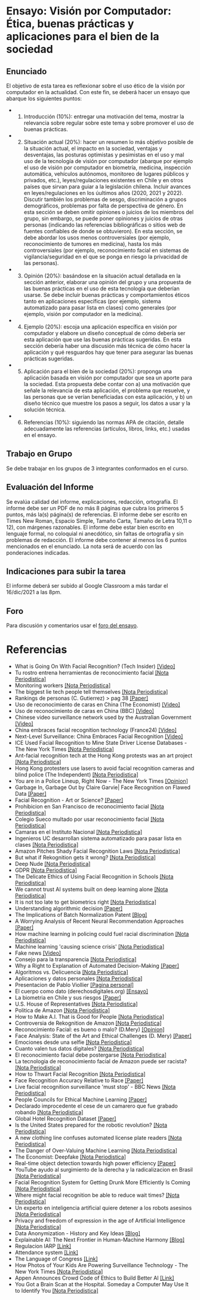 # Ensayo: Visión por Computador: Ética, buenas prácticas y aplicaciones para el bien de la sociedad

## Enunciado
El objetivo de esta tarea es reflexionar sobre el uso ético de la visión por computador en la actualidad. Con este fin, se deberá hacer un ensayo que abarque los siguientes puntos:

- 1. Introducción (10%): entregar una motivación del tema, mostrar la relevancia sobre regular sobre este tema y sobre promover el uso de buenas prácticas.
- 2. Situación actual (20%): hacer un resumen lo más objetivo posible de la situación actual, el impacto en la sociedad, ventajas y desventajas, las posturas optimistas y pesimistas en el uso y mal uso de la tecnología de visión por computador (abarque por ejemplo el uso de visión por computador en biometría, medicina, inspección automática, vehículos autónomos, monitoreo de lugares públicos y privados, etc.), leyes/regulaciones existentes en Chile y en otros países que sirvan para guiar a la legislación chilena. Incluir avances en leyes/regulaciones en los úultimos años (2020, 2021 y 2022). Discutir también los problemas de sesgo, discriminación a grupos demográficos,  problemas por falta de perspectiva de género. En esta sección se deben omitir opiniones o juicios de los miembros del grupo, sin embargo, se puede poner opiniones y juicios de otras personas (indicando las referencias bibliográficas o sitios web de fuentes confiables de donde se obtuvieron). En esta sección, se debe abordar los usos menos controversiales (por ejemplo, reconocimiento de tumores en medicina), hasta los más controversiales (por ejemplo, reconocimiento facial en sistemas de vigilancia/seguridad en el que se ponga en riesgo la privacidad de las personas). 
- 3. Opinión (20%): basándose en la situación actual detallada en la sección anterior, elaborar una opinión del grupo y una propuesta de las buenas prácticas en el uso de esta tecnología que deberían usarse. Se debe incluir buenas prácticas y comportamientos éticos tanto en aplicaciones específicas (por ejemplo, sistema automatizado para pasar lista en clases) como generales (por ejemplo, visión por computador en la medicina).
- 4. Ejemplo (20%): escoja una aplicación específica en visión por computador y elabore un diseño conceptual de cómo debería ser esta aplicación que use las buenas prácticas sugeridas. En esta sección debería haber una discusión más técnica de cómo hacer la aplicación y qué resguardos hay que tener para asegurar las buenas prácticas sugeridas. 
- 5. Aplicación para el bien de la sociedad (20%): proponga una aplicación basada en visión por computador que sea un aporte para la sociedad. Esta propuesta debe contar con a) una motivación que señale la relevancia de esta aplicación, el problema que resuelve, y las personas que se verían beneficiadas con esta aplicación, y b) un diseño técnico que muestre los pasos a seguir, los datos a usar y la solución técnica.
- 6. Referencias (10%): siguiendo las normas APA de citación, detalle adecuadamente las referencias (artículos, libros, links, etc.) usadas en el ensayo. 

## Trabajo en Grupo
Se debe trabajar en los grupos de 3 integrantes conformados en el curso.

## Evaluación del Informe
Se evalúa calidad del informe, explicaciones, redacción, ortografía. El informe debe ser un PDF de no más 8 páginas que cubra los primeros 5 puntos, más la(s) página(s) de referencias. El informe debe ser escrito en Times New Roman, Espacio Simple, Tamaño Carta, Tamaño de Letra 10,11 o 12), con márgenes razonables. El informe debe estar bien escrito en lenguaje formal, no coloquial ni anecdótico, sin faltas de ortografía y sin problemas de redacción. El informe debe contener al menos los 6 puntos mencionados en el enunciado. La nota será de acuerdo con las ponderaciones indicadas.

## Indicaciones para subir la tarea
El informe deberá ser subido al Google Classroom a más tardar el 16/dic/2021 a las 8pm.

## Foro
Para discusión y comentarios usar el [foro del ensayo](https://github.com/domingomery/vision/issues/6).

# Referencias
* What is Going On With Facial Recognition? (Tech Insider) [[Video]](https://youtu.be/BqQT4sIOYA0)
* Tu rostro entrena herramientas de reconocimiento facial [[Nota Periodistica]](https://www.nytimes.com/es/2019/07/15/reconocimiento-facial-tecnologia)
* Monitoring workers [[Nota Periodistica]](https://twitter.com/theeconomist/status/1178429549689921536?s=12)
* The biggest lie tech people tell themselves [[Nota Periodistica]](https://github.com/domingomery/vision/blob/master/clases/Cap04_Etica//https://www.vox.com/the-highlight/2019/10/1/20887003/tech-technology-evolution-natural-inevitable-ethics)
* Rankings de personas (C. Gutierrez) > pag 38 [[Paper]](https://www.dcc.uchile.cl/Bitsdeciencia17.pdf)
* Uso de reconocimiento de caras en China (The Economist) [[Video]](https://youtu.be/lH2gMNrUuEY)
* Uso de reconocimiento de caras en China (BBC) [[Video]](https://youtu.be/pNf4-d6fDoY)
* Chinese video surveillance network used by the Australian Government [[Video]](https://youtu.be/B4QK3jJkLR8)
* China embraces facial recognition technology (France24) [[Video]](https://github.com/domingomery/vision/blob/master/clases/Cap04_Etica//https://youtu.be/0R2ve-5a4Ag)
* Next-Level Surveillance: China Embraces Facial Recognition [[Video]](https://youtu.be/Fq1SEqNT-7c)
* ICE Used Facial Recognition to Mine State Driver License Databases - The New York Times [[Nota Periodistica]](https://www.nytimes.com/2019/07/07/us/politics/ice-drivers-licenses-facial-recognition.html)
* Ant-facial recognition tech at the Hong Kong protests was an art project [[Nota Periodistica]](https://boingboing.net/2019/10/08/ant-facial-recognition-tech-at.html)
* Hong Kong protesters use lasers to avoid facial recognition cameras and blind police (The Independent) [[Nota Periodistica]](https://www.independent.co.uk/news/world/asia/hong-kong-protests-lasers-facial-recognition-ai-china-police-a9033046.html)
* You are in a Police Lineup, Right Now - The New York Times [[Opinion]](https://www.nytimes.com/2019/10/15/opinion/facial-recognition-police.html)
* Garbage In, Garbage Out by Claire Garvie| Face Recognition on Flawed Data [[Paper]](https://www.flawedfacedata.com/)
* Facial Recognition - Art or Science? [[Paper]](https://www.sheriffs.org/sites/default/files/Whitepaper%20Facial%20Recognition.pdf)
* Prohibicion en San Francisco de reconocimiento facial [[Nota Periodistica]](https://edition.cnn.com/2019/07/17/tech/cities-ban-facial-recognition)
* Colegio Sueco multado por usar reconocimiento facial [[Nota Periodistica]](https://www.emol.com/noticias/Tendencias/2019/09/05/960329/Reconocimiento-Facial-Colegios.html)
* Camaras en el Instituto Nacional [[Nota Periodistica]](https://www.eldinamo.cl/nacional/2019/07/13/asi-funcionan-las-camaras-de-vigilancia-que-se-instalaron-en-el-instituto-nacional/)
* Ingenieros UC desarrollan sistema automatizado para pasar lista en clases [[Nota Periodistica]](https://t.co/W1YkLOvCao)
* Amazon Pitches Shady Facial Recognition Laws [[Nota Periodistica]](https://www.forbes.com/sites/korihale/2019/10/01/amazon-pitches-shady-facial-recognition-laws/#38a71fcd6f7d)
* But what if Rekognition gets it wrong? [[Nota Periodistica]](https://www.washingtonpost.com/technology/2019/04/30/amazons-facial-recognition-technology-is-supercharging-local-police/)
* Deep Nude [[Nota Periodistica]](https://www.vice.com/en_us/article/kzm59x/deepnude-app-creates-fake-nudes-of-any-woman)
* GDPR [[Nota Periodistica]](https://www.gemalto.com/govt/biometrics/biometric-data)
* The Delicate Ethics of Using Facial Recognition in Schools [[Nota Periodistica]](https://www.wired.com/story/delicate-ethics-facial-recognition-schools/)
* We cannot trust AI systems built on deep learning alone [[Nota Periodistica]](https://www.technologyreview.com/s/614443/we-cant-trust-ai-systems-built-on-deep-learning-alone/)
* It is not too late to get biometrics right [[Nota Periodistica]](https://venturebeat.com/2019/09/29/its-not-too-late-to-get-biometrics-right/)
* Understanding algorithmic decision [[Paper]](https://github.com/domingomery/vision/blob/master/clases/Cap04_Etica//http://www.europarl.europa.eu/RegData/etudes/STUD/2019/624261/EPRS_STU(2019)624261_EN.pdf)
* The Implications of Batch Normalization Patent [[Blog]](https://community.ibm.com/community/user/datascience/viewdocument/the-implications-of-googles-batch)
* A Worrying Analysis of Recent Neural Recommendation Approaches [[Paper]](https://arxiv.org/abs/1907.06902v1)
* How machine learning in policing could fuel racial discrimination [[Nota Periodistica]](https://thenextweb.com/syndication/2019/09/21/how-machine-learning-in-policing-could-fuel-racial-discrimination/?yptr=yahoo)
* Machine learning 'causing science crisis' [[Nota Periodistica]](https://www.bbc.co.uk/news/amp/science-environment-47267081)
* Fake news [[Video]](https://youtu.be/Y-sBTf2pBnQ)
* Consejo para la transparencia [[Nota Periodistica]](https://www.theclinic.cl/2019/07/17/consejo-para-la-transparencia-pego-el-grito-en-el-cielo-y-alerta-sobre-los-riesgos-de-envejecer-tu-rostro-con-faceapp/)
* Why a Right to Explanation of Automated Decision-Making [[Paper]](https://academic.oup.com/idpl/article-pdf/doi/10.1093/idpl/ipx005/17932196/ipx005.pdf)
* Algoritmos vs. Delicuencia [[Nota Periodistica]](https://www.theclinic.cl/2019/07/25/batallas-3-0-inteligencia-artificial-y-algoritmos-versus-delincuencia-en-chile/)
* Aplicaciones y datos personales [[Nota Periodistica]](https://www.latercera.com/opinion/noticia/aplicaciones-datos-personales/)
* Presentacion de Pablo Viollier [[Pagina personal]](https://github.com/domingomery/vision/blob/master/clases/Cap04_Etica//https://pabloviollier.net)
* El cuerpo como dato (derechosdigitales.org) [[Ensayo]](https://www.derechosdigitales.org/wp-content/uploads/cuerpo_DATO.pdf�)
* La biometria en Chile y sus riesgos [[Paper]](https://scielo.conicyt.cl/scielo.php?script=sci_arttext&pid=S0719-25842017000100067)
* U.S. House of Representatives [[Nota Periodistica]](https://oversight.house.gov/legislation/hearings/facial-recognition-technology-part-1-its-impact-on-our-civil-rights-and)
* Politica de Amazon [[Nota Periodistica]](https://aws.amazon.com/rekognition/the-facts-on-facial-recognition-with-artificial-intelligence)
* How to Make A.I. That is Good for People [[Nota Periodistica]](https://www.nytimes.com/2018/03/07/opinion/artificial-intelligence-human.html)
* Controversia de Rekognition de Amazon [[Nota Periodistica]](https://www.nytimes.com/2019/05/20/technology/amazon-facial-recognition.html)
* Reconocimiento Facial: es bueno o malo? (D.Mery) [[Opinion]](https://www.latercera.com/opinion/noticia/reconocimiento-facial-bueno-malo/)
* Face Analysis: State of the Art and Ethical Challenges (D. Mery) [[Paper]](http://dmery.sitios.ing.uc.cl/Prints/Conferences/International/2019-PSIVT.pdf)
* Emociones desde una selfie [[Nota Periodistica]](https://thenextweb.com/artificial-intelligence/2019/07/30/this-ai-detects-11-types-of-emotions-from-a-selfie/)
* Cuanto valen tus datos digitales? [[Nota Periodistica]](https://www.nytimes.com/es/2019/07/29/proteccion-datos-facebook-google)
* El reconocimiento facial debe postergarse [[Nota Periodistica]](https://www.nytimes.com/es/2019/05/21/reconocimiento-facial-privacidad)
* La tecnologia de reconocimiento facial de Amazon puede ser racista? [[Nota Periodistica]](https://www.nytimes.com/es/2018/07/27/amazon-rekogniton-aclu)
* How to Thwart Facial Recognition [[Nota Periodistica]](https://www.nytimes.com/2019/07/30/magazine/how-to-thwart-facial-recognition.html)
* Face Recognition Accuracy Relative to Race [[Paper]](https://github.com/domingomery/vision/blob/master/clases/Cap04_Etica/papers/FaceRecognition_Race.pdf)
* Live facial recognition surveillance 'must stop' - BBC News [[Nota Periodistica]](https://www.bbc.co.uk/news/amp/technology-49726101)
* People Councils for Ethical Machine Learning [[Paper]](https://journals.sagepub.com/doi/pdf/10.1177/2056305118768303)
* Declarado improcedente el cese de un camarero que fue grabado robando [[Nota Periodistica]](https://cincodias.elpais.com/cincodias/2019/09/17/legal/1568727912_844758.amp.html)
* Global Hotel Recognition Dataset [[Paper]](https://github.com/domingomery/vision/blob/master/clases/Cap04_Etica/papers/GlobalHotelRecognition.pdf)
* Is the United States prepared for the robotic revolution? [[Nota Periodistica]](https://www.machinedesign.com/robotics/world-has-embraced-robots-so-should-us)
* A new clothing line confuses automated license plate readers [[Nota Periodistica]](https://www.technologyreview.com/f/614175/a-new-clothing-line-confuses-automated-license-plate-readers/)
* The Danger of Over-Valuing Machine Learning [[Nota Periodistica]](https://www.forbes.com/sites/cognitiveworld/2019/08/14/the-danger-of-over-valuing-machine-learning/)
* The Economist: Deepfake [[Nota Periodistica]](https://amp.economist.com/the-economist-explains/2019/08/07/what-is-a-deepfake)
* Real-time object detection towards high power efficiency [[Paper]](https://ieeexplore.ieee.org/document/8342100)
* YouTube ayudo al surgimiento de la derecha y la radicalizacion en Brasil [[Nota Periodistica]](https://www.nytimes.com/es/2019/08/14/espanol/america-latina/brasil-bolsonaro-youtube.html?smid=tw-espanol&smtyp=cur)
* Facial Recognition System for Getting Drunk More Efficiently Is Coming [[Nota Periodistica]](https://gizmodo.com/facial-recognition-system-for-getting-drunk-more-effici-1836883374)
* Where might facial recognition be able to reduce wait times? [[Nota Periodistica]](https://www.govtech.com/question-of-the-day/Question-of-the-Day-for-08022019.html)
* Un experto en inteligencia artificial quiere detener a los robots asesinos [[Nota Periodistica]](https://www.nytimes.com/es/2019/08/02/toby-walsh-inteligencia-artificial)
* Privacy and freedom of expression in the age of Artificial Intelligence [[Nota Periodistica]](https://www.skimtechnologies.com/privacy-and-freedom-of-expression-in-ai/index.html)
* Data Anonymization - History and Key Ideas [[Blog]](https://www.kdnuggets.com/2019/10/data-anonymization-history-key-ideas.html)
* Explainable AI: The Next Frontier in Human-Machine Harmony [[Blog]](https://www.mindsdb.com/blog/explainable-ai-the-next-frontier-in-human-machine-harmony)
* Regulacion IARP [[Link]](https://www.cyber.gov.au/irap/what-irap)
* Attendance system [[Link]](https://www.looplearn.net/what-is-looplearn)
* The Language of Congress [[Link]](https://congress.pudding.cool)
* How Photos of Your Kids Are Powering Surveillance Technology - The New York Times [[Nota Periodistica]](https://www.nytimes.com/interactive/2019/10/11/technology/flickr-facial-recognition.html)
* Appen Announces Crowd Code of Ethics to Build Better AI [[Link]](https://appen.com/blog/appen-announces-crowd-code-of-ethics-to-build-better-ai/)
* You Got a Brain Scan at the Hospital. Someday a Computer May Use It to Identify You [[Nota Periodistica]](https://www.nytimes.com/2019/10/23/health/brain-scans-personal-identity.html)
